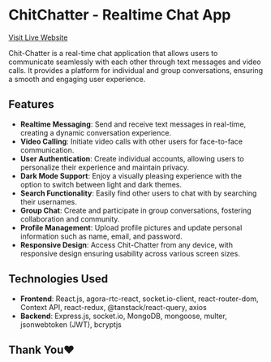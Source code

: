 # ChitChatter - Realtime Chat App

[Visit Live Website](https://chit-chatter.vercel.app/)

Chit-Chatter is a real-time chat application that allows users to communicate seamlessly with each other through text messages and video calls. It provides a platform for individual and group conversations, ensuring a smooth and engaging user experience.

## Features

- **Realtime Messaging**: Send and receive text messages in real-time, creating a dynamic conversation experience.
- **Video Calling**: Initiate video calls with other users for face-to-face communication.
- **User Authentication**: Create individual accounts, allowing users to personalize their experience and maintain privacy.
- **Dark Mode Support**: Enjoy a visually pleasing experience with the option to switch between light and dark themes.
- **Search Functionality**: Easily find other users to chat with by searching their usernames.
- **Group Chat**: Create and participate in group conversations, fostering collaboration and community.
- **Profile Management**: Upload profile pictures and update personal information such as name, email, and password.
- **Responsive Design**: Access Chit-Chatter from any device, with responsive design ensuring usability across various screen sizes.

## Technologies Used

- **Frontend**: React.js, agora-rtc-react, socket.io-client, react-router-dom, Context API, react-redux, @tanstack/react-query, axios
- **Backend**: Express.js, socket.io, MongoDB, mongoose, multer, jsonwebtoken (JWT), bcryptjs

## Thank You❤️
